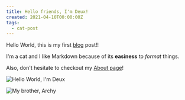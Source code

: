 ```yaml
---
title: Hello friends, I'm Deux!
created: 2021-04-10T00:00:00Z
tags:
  - cat-post
---
```

Hello World, this is my first [blog](/blog) post!!

I'm a cat and I like Markdown because of its **easiness** to *format* things.

Also, don't hesitate to checkout my [About page](@file:/about.html)!

![Hello World, I'm Deux](@file:i_am_deux.jpg)

![My brother, Archy](@file:../guest-post-archy/archy_guest_poster.jpg)